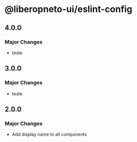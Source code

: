 # @liberopneto-ui/eslint-config

## 4.0.0

### Major Changes

- teste

## 3.0.0

### Major Changes

- teste

## 2.0.0

### Major Changes

- Add display name to all components
